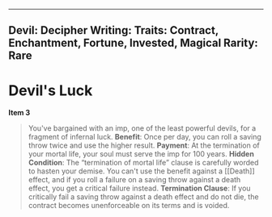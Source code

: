 
---
Devil: 
Decipher Writing: 
Traits: Contract, Enchantment, Fortune, Invested, Magical
Rarity: Rare
---

# Devil's Luck

**Item 3**

> You've bargained with an imp, one of the least powerful devils, for a fragment of infernal luck.
**Benefit**: Once per day, you can roll a saving throw twice and use the higher result.
**Payment**: At the termination of your mortal life, your soul must serve the imp for 100 years.
**Hidden Condition**: The “termination of mortal life” clause is carefully worded to hasten your demise. You can't use the benefit against a [[Death]] effect, and if you roll a failure on a saving throw against a death effect, you get a critical failure instead.
**Termination Clause**: If you critically fail a saving throw against a death effect and do not die, the contract becomes unenforceable on its terms and is voided.
